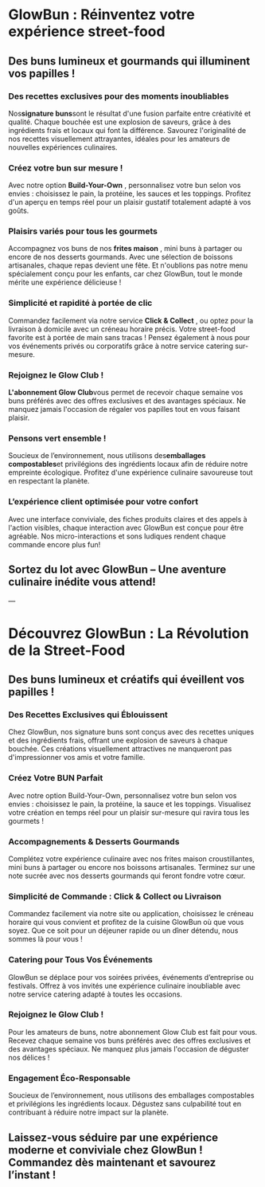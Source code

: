 # GlowBun : Réinventez votre expérience street-food

## Des buns lumineux et gourmands qui illuminent vos papilles !

### Des recettes exclusives pour des moments inoubliables

Nos**signature buns**sont le résultat d'une fusion parfaite entre créativité et qualité. Chaque bouchée est une explosion de saveurs, grâce à des ingrédients frais et locaux qui font la différence. Savourez l'originalité de nos recettes visuellement attrayantes, idéales pour les amateurs de nouvelles expériences culinaires.

### Créez votre bun sur mesure !

Avec notre option **Build-Your-Own** , personnalisez votre bun selon vos envies : choisissez le pain, la protéine, les sauces et les toppings. Profitez d'un aperçu en temps réel pour un plaisir gustatif totalement adapté à vos goûts.

### Plaisirs variés pour tous les gourmets

Accompagnez vos buns de nos **frites maison** , mini buns à partager ou encore de nos desserts gourmands. Avec une sélection de boissons artisanales, chaque repas devient une fête. Et n'oublions pas notre menu spécialement conçu pour les enfants, car chez GlowBun, tout le monde mérite une expérience délicieuse !

### Simplicité et rapidité à portée de clic

Commandez facilement via notre service **Click & Collect** , ou optez pour la livraison à domicile avec un créneau horaire précis. Votre street-food favorite est à portée de main sans tracas ! Pensez également à nous pour vos événements privés ou corporatifs grâce à notre service catering sur-mesure.

### Rejoignez le Glow Club !

**L'abonnement Glow Club**vous permet de recevoir chaque semaine vos buns préférés avec des offres exclusives et des avantages spéciaux. Ne manquez jamais l'occasion de régaler vos papilles tout en vous faisant plaisir.

### Pensons vert ensemble !

Soucieux de l’environnement, nous utilisons des**emballages compostables**et privilégions des ingrédients locaux afin de réduire notre empreinte écologique. Profitez d'une expérience culinaire savoureuse tout en respectant la planète.

### L’expérience client optimisée pour votre confort

Avec une interface conviviale, des fiches produits claires et des appels à l'action visibles, chaque interaction avec GlowBun est conçue pour être agréable. Nos micro-interactions et sons ludiques rendent chaque commande encore plus fun!

## Sortez du lot avec GlowBun – Une aventure culinaire inédite vous attend!

—

# Découvrez GlowBun : La Révolution de la Street-Food

## Des buns lumineux et créatifs qui éveillent vos papilles !

### Des Recettes Exclusives qui Éblouissent

Chez GlowBun, nos signature buns sont conçus avec des recettes uniques et des ingrédients frais, offrant une explosion de saveurs à chaque bouchée. Ces créations visuellement attractives ne manqueront pas d'impressionner vos amis et votre famille.

### Créez Votre BUN Parfait

Avec notre option Build-Your-Own, personnalisez votre bun selon vos envies : choisissez le pain, la protéine, la sauce et les toppings. Visualisez votre création en temps réel pour un plaisir sur-mesure qui ravira tous les gourmets !

### Accompagnements & Desserts Gourmands

Complétez votre expérience culinaire avec nos frites maison croustillantes, mini buns à partager ou encore nos boissons artisanales. Terminez sur une note sucrée avec nos desserts gourmands qui feront fondre votre cœur.

### Simplicité de Commande : Click & Collect ou Livraison

Commandez facilement via notre site ou application, choisissez le créneau horaire qui vous convient et profitez de la cuisine GlowBun où que vous soyez. Que ce soit pour un déjeuner rapide ou un dîner détendu, nous sommes là pour vous !

### Catering pour Tous Vos Événements

GlowBun se déplace pour vos soirées privées, événements d’entreprise ou festivals. Offrez à vos invités une expérience culinaire inoubliable avec notre service catering adapté à toutes les occasions.

### Rejoignez le Glow Club !

Pour les amateurs de buns, notre abonnement Glow Club est fait pour vous. Recevez chaque semaine vos buns préférés avec des offres exclusives et des avantages spéciaux. Ne manquez plus jamais l'occasion de déguster nos délices !

### Engagement Éco-Responsable

Soucieux de l’environnement, nous utilisons des emballages compostables et privilégions les ingrédients locaux. Dégustez sans culpabilité tout en contribuant à réduire notre impact sur la planète.

## Laissez-vous séduire par une expérience moderne et conviviale chez GlowBun ! Commandez dès maintenant et savourez l’instant !
